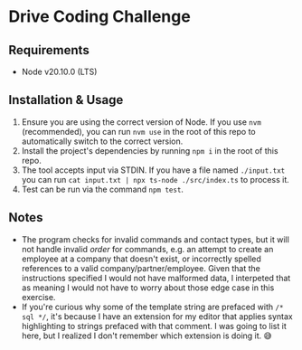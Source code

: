 # Drive Coding Challenge

## Requirements

- Node v20.10.0 (LTS)

## Installation & Usage

1. Ensure you are using the correct version of Node. If you use `nvm` (recommended), you can run `nvm use` in the root of this repo to automatically switch to the correct version.
2. Install the project's dependencies by running `npm i` in the root of this repo.
3. The tool accepts input via STDIN. If you have a file named `./input.txt` you can run `cat input.txt | npx ts-node ./src/index.ts` to process it.
4. Test can be run via the command `npm test`.

## Notes

- The program checks for invalid commands and contact types, but it will not handle invalid _order_ for commands, e.g. an attempt to create an employee at a company that doesn't exist, or incorrectly spelled references to a valid company/partner/employee. Given that the instructions specified I would not have malformed data, I interpeted that as meaning I would not have to worry about those edge case in this exercise.
- If you're curious why some of the template string are prefaced with `/* sql */`, it's because I have an extension for my editor that applies syntax highlighting to strings prefaced with that comment. I was going to list it here, but I realized I don't remember which extension is doing it. 😅
